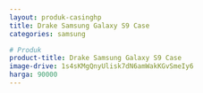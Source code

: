 ```yaml
---
layout: produk-casinghp
title: Drake Samsung Galaxy S9 Case
categories: samsung

# Produk
product-title: Drake Samsung Galaxy S9 Case
image-drive: 1s4sKMgQnyUlisk7dN6amWakKGvSmeIy6
harga: 90000
---
```

